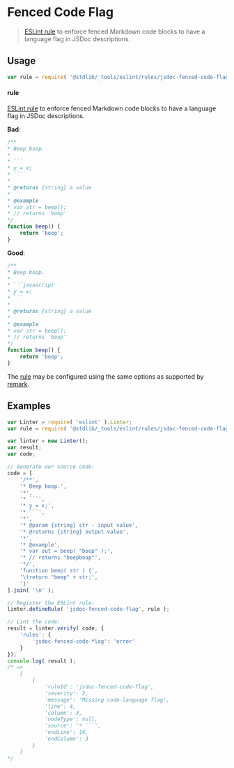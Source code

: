 <!--

@license Apache-2.0

Copyright (c) 2018 The Stdlib Authors.

Licensed under the Apache License, Version 2.0 (the "License");
you may not use this file except in compliance with the License.
You may obtain a copy of the License at

   http://www.apache.org/licenses/LICENSE-2.0

Unless required by applicable law or agreed to in writing, software
distributed under the License is distributed on an "AS IS" BASIS,
WITHOUT WARRANTIES OR CONDITIONS OF ANY KIND, either express or implied.
See the License for the specific language governing permissions and
limitations under the License.

-->

# Fenced Code Flag

> [ESLint rule][eslint-rules] to enforce fenced Markdown code blocks to have a language flag in JSDoc descriptions.

<section class="intro">

</section>

<!-- /.intro -->

<section class="usage">

## Usage

```javascript
var rule = require( '@stdlib/_tools/eslint/rules/jsdoc-fenced-code-flag' );
```

#### rule

[ESLint rule][eslint-rules] to enforce fenced Markdown code blocks to have a language flag in JSDoc descriptions.

**Bad**:

<!-- eslint-disable stdlib/jsdoc-fenced-code-flag, stdlib/jsdoc-markdown-remark -->

````javascript
/**
* Beep boop.
*
* ```
* y = x;
* ```
*
* @returns {string} a value
*
* @example
* var str = beep();
* // returns 'boop'
*/
function beep() {
    return 'boop';
}
````

**Good**:

````javascript
/**
* Beep boop.
*
* ```javascript
* y = x;
* ```
*
* @returns {string} a value
*
* @example
* var str = beep();
* // returns 'boop'
*/
function beep() {
    return 'boop';
}
````

The [rule][eslint-rules] may be configured using the same options as supported by [remark][remark-lint-fenced-code-flag].

</section>

<!-- /.usage -->

<section class="examples">

## Examples

<!-- eslint no-undef: "error" -->

````javascript
var Linter = require( 'eslint' ).Linter;
var rule = require( '@stdlib/_tools/eslint/rules/jsdoc-fenced-code-flag' );

var linter = new Linter();
var result;
var code;

// Generate our source code:
code = [
    '/**',
    '* Beep boop.',
    '*',
    '* ```',
    '* y = x;',
    '* ```',
    '*',
    '* @param {string} str - input value',
    '* @returns {string} output value',
    '*',
    '* @example',
    '* var out = beep( "boop" );',
    '* // returns "beepboop"',
    '*/',
    'function beep( str ) {',
    '\treturn "beep" + str;',
    '}'
].join( '\n' );

// Register the ESLint rule:
linter.defineRule( 'jsdoc-fenced-code-flag', rule );

// Lint the code:
result = linter.verify( code, {
    'rules': {
        'jsdoc-fenced-code-flag': 'error'
    }
});
console.log( result );
/* =>
    [
        {
            'ruleId': 'jsdoc-fenced-code-flag',
            'severity': 2,
            'message': 'Missing code-language flag',
            'line': 4,
            'column': 3,
            'nodeType': null,
            'source': '* ```',
            'endLine': 14,
            'endColumn': 3
        }
    ]
*/
````

</section>

<!-- /.examples -->

<section class="links">

[eslint-rules]: https://eslint.org/docs/developer-guide/working-with-rules

[remark-lint-fenced-code-flag]: https://github.com/remarkjs/remark-lint/tree/19150d94f89f7a0d94d083417890236d11839641/packages/remark-lint-fenced-code-flag

</section>

<!-- /.links -->
